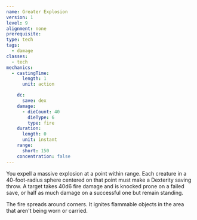```yaml
---
name: Greater Explosion
version: 1
level: 9
alignment: none
prerequisite: 
type: tech
tags:
  - damage
classes:
  - tech
mechanics:
  - castingTime:
      length: 1
      unit: action

    dc:
      save: dex
    damage:
      - dieCount: 40
        dieType: 6
        type: fire
    duration:
      length: 0
      unit: instant
    range:
      short: 150
    concentration: false
---
```

You expell a massive explosion at a point within range. Each creature in a 40-foot-radius sphere centered on that point must make a Dexterity saving throw. A target takes 40d6 fire damage and is knocked prone on a failed save, or half as much damage on a successful one but remain standing.

The fire spreads around corners. It ignites flammable objects in the area that aren't being worn or carried.
    